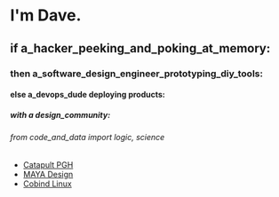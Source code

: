# I'm Dave. 
## if a_hacker_peeking_and_poking_at_memory:
### then a_software_design_engineer_prototyping_diy_tools:
#### else a_devops_dude deploying products:
##### with a design_community:
###### from code_and_data import logic, science

* [Catapult PGH](http://catapultpgh.org/)
* [MAYA Design](https://www.gbbn.com/work/maya-design-headquarters/)
* [Cobind Linux](https://rubenerd.com/p1191/)
